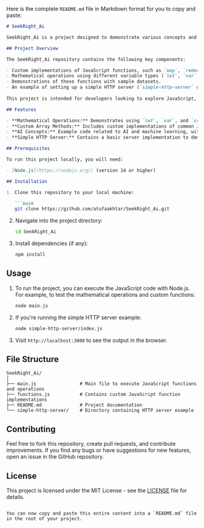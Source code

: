 Here is the complete `README.md` file in Markdown format for you to copy and paste:

```markdown
# SeekRight_Ai

SeekRight_Ai is a project designed to demonstrate various concepts and solutions using AI and machine learning techniques. This project includes custom implementations of JavaScript operations and aims to provide simple examples of working with AI-related functions in a structured environment.

## Project Overview

The SeekRight_Ai repository contains the following key components:

- Custom implementations of JavaScript functions, such as `map`, `reduce`, `filter`, and `flatMap`.
- Mathematical operations using different variable types (`let`, `var`, `const`).
- Demonstrations of these functions with sample datasets.
- An example of setting up a simple HTTP server (`simple-http-server` directory).
  
This project is intended for developers looking to explore JavaScript, machine learning basics, and AI concepts in an easy-to-understand format.

## Features

- **Mathematical Operations:** Demonstrates using `let`, `var`, and `const` for arithmetic calculations.
- **Custom Array Methods:** Includes custom implementations of common JavaScript methods like `map`, `reduce`, `filter`, and `flatMap`.
- **AI Concepts:** Example code related to AI and machine learning, with a focus on working with data and arrays.
- **Simple HTTP Server:** Contains a basic server implementation to demonstrate setting up a server using JavaScript.

## Prerequisites

To run this project locally, you will need:

- [Node.js](https://nodejs.org/) (version 14 or higher)

## Installation

1. Clone this repository to your local machine:

   ```bash
   git clone https://github.com/atufaakhtar/SeekRight_Ai.git
   ```

2. Navigate into the project directory:

   ```bash
   cd SeekRight_Ai
   ```

3. Install dependencies (if any):

   ```bash
   npm install
   ```

## Usage

1. To run the project, you can execute the JavaScript code with Node.js. For example, to test the mathematical operations and custom functions:

   ```bash
   node main.js
   ```

2. If you're running the simple HTTP server example:

   ```bash
   node simple-http-server/index.js
   ```

3. Visit `http://localhost:3000` to see the output in the browser.

## File Structure

```
SeekRight_Ai/
│
├── main.js                # Main file to execute JavaScript functions and operations
├── functions.js           # Contains custom JavaScript function implementations
├── README.md              # Project documentation
└── simple-http-server/    # Directory containing HTTP server example
```

## Contributing

Feel free to fork this repository, create pull requests, and contribute improvements. If you find any bugs or have suggestions for new features, open an issue in the GitHub repository.

## License

This project is licensed under the MIT License - see the [LICENSE](LICENSE) file for details.
```

You can now copy and paste this entire content into a `README.md` file in the root of your project.
